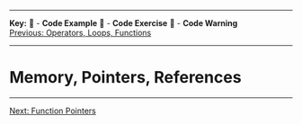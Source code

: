 
---
**Key:** 
:large_orange_diamond: - **Code Example** 
:large_blue_diamond: - **Code Exercise** 
:red_circle: - **Code Warning**  
[Previous: Operators, Loops, Functions](https://github.com/ackirby88/CS107/blob/master/C-Basics/C-4-OpsLoopsFunctions.md)

---
# Memory, Pointers, References

---
[Next: Function Pointers](https://github.com/ackirby88/CS107/blob/master/C-Basics/C-6-FunctionPointers.md)
